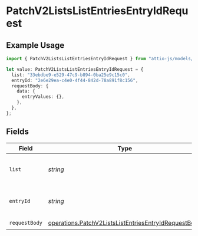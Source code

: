 # PatchV2ListsListEntriesEntryIdRequest

## Example Usage

```typescript
import { PatchV2ListsListEntriesEntryIdRequest } from "attio-js/models/operations";

let value: PatchV2ListsListEntriesEntryIdRequest = {
  list: "33ebdbe9-e529-47c9-b894-0ba25e9c15c0",
  entryId: "2e6e29ea-c4e0-4f44-842d-78a891f8c156",
  requestBody: {
    data: {
      entryValues: {},
    },
  },
};
```

## Fields

| Field                                                                                                                        | Type                                                                                                                         | Required                                                                                                                     | Description                                                                                                                  | Example                                                                                                                      |
| ---------------------------------------------------------------------------------------------------------------------------- | ---------------------------------------------------------------------------------------------------------------------------- | ---------------------------------------------------------------------------------------------------------------------------- | ---------------------------------------------------------------------------------------------------------------------------- | ---------------------------------------------------------------------------------------------------------------------------- |
| `list`                                                                                                                       | *string*                                                                                                                     | :heavy_check_mark:                                                                                                           | N/A                                                                                                                          | 33ebdbe9-e529-47c9-b894-0ba25e9c15c0                                                                                         |
| `entryId`                                                                                                                    | *string*                                                                                                                     | :heavy_check_mark:                                                                                                           | N/A                                                                                                                          | 2e6e29ea-c4e0-4f44-842d-78a891f8c156                                                                                         |
| `requestBody`                                                                                                                | [operations.PatchV2ListsListEntriesEntryIdRequestBody](../../models/operations/patchv2listslistentriesentryidrequestbody.md) | :heavy_check_mark:                                                                                                           | N/A                                                                                                                          |                                                                                                                              |
